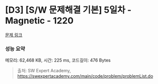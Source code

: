 # [D3] [S/W 문제해결 기본] 5일차 - Magnetic - 1220 

[문제 링크](https://swexpertacademy.com/main/code/problem/problemDetail.do?contestProbId=AV14hwZqABsCFAYD) 

### 성능 요약

메모리: 62,468 KB, 시간: 225 ms, 코드길이: 476 Bytes



> 출처: SW Expert Academy, https://swexpertacademy.com/main/code/problem/problemList.do